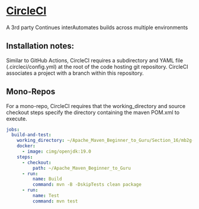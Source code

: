 # [CircleCI](https://circleci.com)

A 3rd party Continues interAutomates builds across multiple environments

## Installation notes:

Similar to GitHub Actions, CircleCI requires a subdirectory and YAML file (.circleci/config.yml) at the root of the code hosting git repository. CircleCI associates a project with a branch within this repository.

## Mono-Repos

For a mono-repo, CircleCI requires that the working_directory and source checkout steps specify the directory containing the maven POM.xml to execute. 

```yaml
jobs:
  build-and-test:
    working_directory: ~/Apache_Maven_Beginner_to_Guru/Section_16/mb2g-release-plugin-circleci
    docker:
      - image: cimg/openjdk:19.0
    steps:
      - checkout:
          path: ~/Apache_Maven_Beginner_to_Guru
      - run:
          name: Build
          command: mvn -B -DskipTests clean package
      - run:
          name: Test
          command: mvn test
```




